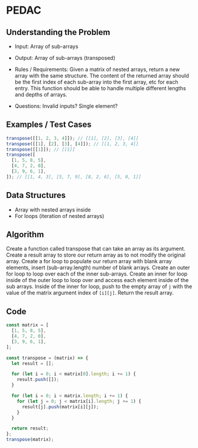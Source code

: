 # PEDAC

## Understanding the Problem

- Input:
  Array of sub-arrays

- Output:
  Array of sub-arrays (transposed)

- Rules / Requirements:
  Given a matrix of nested arrays,
  return a new array with the same structure.
  The content of the returned array should be
  the first index of each sub-array into the first array,
  etc for each entry.
  This function should be able to handle multiple different lengths and depths of arrays.

- Questions:
  Invalid inputs?
  Single element?

## Examples / Test Cases

```js
transpose([[1, 2, 3, 4]]); // [[1], [2], [3], [4]]
transpose([[1], [2], [3], [4]]); // [[1, 2, 3, 4]]
transpose([[1]]); // [[1]]
transpose([
  [1, 5, 8, 5],
  [4, 7, 2, 0],
  [3, 9, 6, 1],
]); // [[1, 4, 3], [5, 7, 9], [8, 2, 6], [5, 0, 1]]
```

## Data Structures

- Array with nested arrays inside
- For loops (iteration of nested arrays)

## Algorithm

Create a function called transpose that can take an array as its argument.
Create a result array to store our return array as to not modify the original array.
Create a for loop to populate our return array with blank array elements, insert (sub-array.length)
number of blank arrays.
Create an outer for loop to loop over each of the inner sub-arrays.
Create an inner for loop inside of the outer loop to loop over and access each element inside of the sub
arrays.
Inside of the inner for loop, push to the empty array of `j` with the value of the matrix argument index of `[i][j]`.
Return the result array.

## Code

```js
const matrix = [
  [1, 5, 8, 5],
  [4, 7, 2, 0],
  [3, 9, 6, 1],
];

const transpose = (matrix) => {
  let result = [];

  for (let i = 0; i < matrix[0].length; i += 1) {
    result.push([]);
  }

  for (let i = 0; i < matrix.length; i += 1) {
    for (let j = 0; j < matrix[i].length; j += 1) {
      result[j].push(matrix[i][j]);
    }
  }

  return result;
};
transpose(matrix);
```
